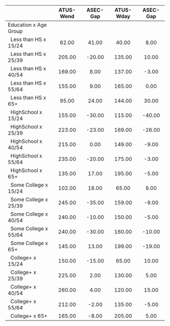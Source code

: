 
|                      |    ATUS-Wend |     ASEC-Gap |    ATUS-Wday |     ASEC-Gap |
| -------------------- | :----------: | :----------: | :----------: | :----------: |
| Education x Age Group |              |              |              |              |
| &nbsp;&nbsp;Less than HS x 15/24 |        62.00 |        41.00 |        40.00 |         8.00 |
| &nbsp;&nbsp;Less than HS x 25/39 |       205.00 |       -20.00 |       135.00 |        10.00 |
| &nbsp;&nbsp;Less than HS x 40/54 |       169.00 |         8.00 |       137.00 |        -3.00 |
| &nbsp;&nbsp;Less than HS x 55/64 |       155.00 |         9.00 |       165.00 |         0.00 |
| &nbsp;&nbsp;Less than HS x 65+ |        95.00 |        24.00 |       144.00 |        30.00 |
| &nbsp;&nbsp;HighSchool x 15/24 |       155.00 |       -30.00 |       115.00 |       -40.00 |
| &nbsp;&nbsp;HighSchool x 25/39 |       223.00 |       -23.00 |       169.00 |       -26.00 |
| &nbsp;&nbsp;HighSchool x 40/54 |       215.00 |         0.00 |       149.00 |        -9.00 |
| &nbsp;&nbsp;HighSchool x 55/64 |       235.00 |       -20.00 |       175.00 |        -3.00 |
| &nbsp;&nbsp;HighSchool x 65+ |       135.00 |        17.00 |       195.00 |        -5.00 |
| &nbsp;&nbsp;Some College x 15/24 |       102.00 |        18.00 |        65.00 |         8.00 |
| &nbsp;&nbsp;Some College x 25/39 |       245.00 |       -35.00 |       159.00 |        -9.00 |
| &nbsp;&nbsp;Some College x 40/54 |       240.00 |       -10.00 |       150.00 |        -5.00 |
| &nbsp;&nbsp;Some College x 55/64 |       240.00 |       -30.00 |       160.00 |       -10.00 |
| &nbsp;&nbsp;Some College x 65+ |       145.00 |        13.00 |       199.00 |       -19.00 |
| &nbsp;&nbsp;College+ x 15/24 |       150.00 |       -15.00 |        65.00 |        10.00 |
| &nbsp;&nbsp;College+ x 25/39 |       225.00 |         2.00 |       130.00 |         5.00 |
| &nbsp;&nbsp;College+ x 40/54 |       260.00 |         4.00 |       120.00 |        15.00 |
| &nbsp;&nbsp;College+ x 55/64 |       212.00 |        -2.00 |       135.00 |        -5.00 |
| &nbsp;&nbsp;College+ x 65+ |       165.00 |        -8.00 |       205.00 |         5.00 |

